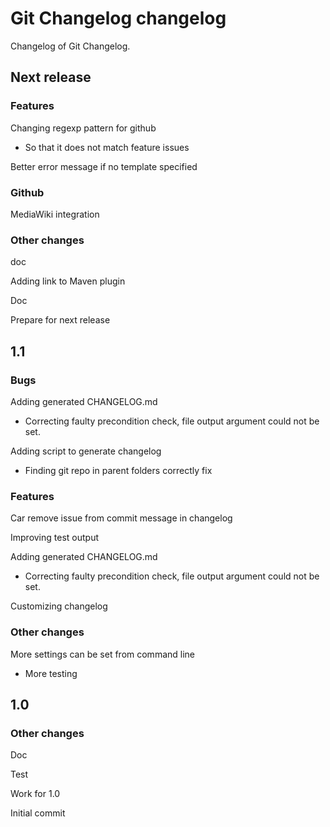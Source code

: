 # Git Changelog changelog

Changelog of Git Changelog.

## Next release
### Features

Changing regexp pattern for github

 * So that it does not match feature issues

Better error message if no template specified

### Github

MediaWiki integration

### Other changes

doc

Adding link to Maven plugin

Doc

Prepare for next release

## 1.1
### Bugs

Adding generated CHANGELOG.md 

 * Correcting faulty precondition check, file output argument could not be set.

Adding script to generate changelog

 * Finding git repo in parent folders correctly fix

### Features

Car remove issue from commit message in changelog

Improving test output

Adding generated CHANGELOG.md 

 * Correcting faulty precondition check, file output argument could not be set.

Customizing changelog

### Other changes

More settings can be set from command line

 * More testing

## 1.0
### Other changes

Doc

Test

Work for 1.0

Initial commit

